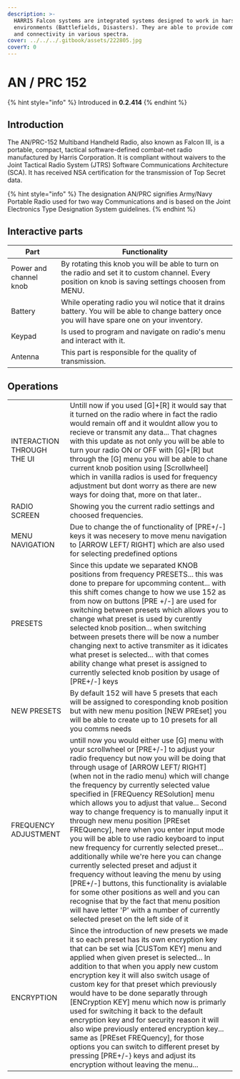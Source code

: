 ```yaml
---
description: >-
  HARRIS Falcon systems are integrated systems designed to work in harsh
  environments (Battlefields, Disasters). They are able to provide communication
  and connectivity in various spectra.
cover: ../../../.gitbook/assets/222805.jpg
coverY: 0
---
```


# AN / PRC 152

{% hint style="info" %}
Introduced in **0.2.414**
{% endhint %}

## Introduction

&#x20;    The AN/PRC-152 Multiband Handheld Radio, also known as Falcon III, is a portable, compact, tactical software-defined combat-net radio manufactured by Harris Corporation. It is compliant without waivers to the Joint Tactical Radio System (JTRS) Software Communications Architecture (SCA). It has received NSA certification for the transmission of Top Secret data.

{% hint style="info" %}
The designation AN/PRC signifies Army/Navy Portable Radio used for two way Communications and is based on the Joint Electronics Type Designation System guidelines.
{% endhint %}

## Interactive parts

| Part                   | Functionality                                                                                                                                          |
| ---------------------- | ------------------------------------------------------------------------------------------------------------------------------------------------------ |
| Power and channel knob | By rotating this knob you will be able to turn on the radio and set it to custom channel. Every position on knob is saving settings choosen from MENU. |
| Battery                | While operating radio you wil notice that it drains battery. You will be able to change battery once you will have spare one on your inventory.        |
| Keypad                 | Is used to program and navigate on radio's menu and interact with it.                                                                                  |
| Antenna                | This part is responsible for the quality of transmission.                                                                                              |

## Operations

|                            |                                                                                                                                                                                                                                                                                                                                                                                                                                                                                                                                                                                                                                                                                                                                                                                                                                                                                                                                                                        |
| -------------------------- | ---------------------------------------------------------------------------------------------------------------------------------------------------------------------------------------------------------------------------------------------------------------------------------------------------------------------------------------------------------------------------------------------------------------------------------------------------------------------------------------------------------------------------------------------------------------------------------------------------------------------------------------------------------------------------------------------------------------------------------------------------------------------------------------------------------------------------------------------------------------------------------------------------------------------------------------------------------------------- |
| INTERACTION THROUGH THE UI | Untill now if you used \[G]+\[R] it would say that it turned on the radio where in fact the radio would remain off and it wouldnt allow you to recieve or transmit any data... That chagnes with this update as not only you will be able to turn your radio ON or OFF with \[G]+\[R] but through the \[G] menu you will be able to chane current knob position using \[Scrollwheel] which in vanilla radios is used for frequency adjustment but dont worry as there are new ways for doing that, more on that later..                                                                                                                                                                                                                                                                                                                                                                                                                                                |
| RADIO SCREEN               | Showing you the current radio settings and choosed frequencies.                                                                                                                                                                                                                                                                                                                                                                                                                                                                                                                                                                                                                                                                                                                                                                                                                                                                                                        |
| MENU NAVIGATION            | Due to change the of functionality of \[PRE+/-] keys it was necesery to move menu navigation to \[ARROW LEFT/ RIGHT] which are also used for selecting predefined options                                                                                                                                                                                                                                                                                                                                                                                                                                                                                                                                                                                                                                                                                                                                                                                              |
| PRESETS                    | Since this update we separated KNOB positions from frequency PRESETS... this was done to prepare for upcomming content... with this shift comes change to how we use 152 as from now on buttons \[PRE +/-] are used for switching between presets which allows you to change what preset is used by curently selected knob position... when switching between presets there will be now a number changing next to active transmiter as it idicates what preset is selected... with that comes ability change what preset is assigned to currently selected knob position by usage of \[PRE+/-] keys                                                                                                                                                                                                                                                                                                                                                                    |
| NEW PRESETS                | By default 152 will have 5 presets that each will be assigned to coresponding knob position but with new menu position \[NEW PREset] you will be able to create up to 10 presets for all you comms needs                                                                                                                                                                                                                                                                                                                                                                                                                                                                                                                                                                                                                                                                                                                                                               |
| FREQUENCY ADJUSTMENT       | untill now you would either use \[G] menu with your scrollwheel or \[PRE+/-] to adjust your radio frequency but now you will be doing that through usage of \[ARROW LEFT/ RIGHT] (when not in the radio menu) which will change the frequency by currently selected value specified in \[FREQuency RESolution] menu which allows you to adjust that value... Second way to change frequency is to manually input it through new menu position \[PREset FREQuency], here when you enter input mode you will be able to use radio keyboard to input new frequency for currently selected preset... additionally while we're here you can change currently selected preset and adjust it frequency without leaving the menu by using \[PRE+/-] buttons, this functionality is avialable for some other positions as well and you can recognise that by the fact that menu position will have letter 'P' with a number of currently selected preset on the left side of it |
| ENCRYPTION                 | Since the introduction of new presets we made it so each preset has its own encryption key that can be set wia \[CUSTom KEY] menu and applied when given preset is selected... In addition to that when you apply new custom encryption key it will also switch usage of custom key for that preset which previously would have to be done separatly through \[ENCryption KEY] menu which now is primarly used for switching it back to the default encryption key and for security reason it will also wipe previously entered encryption key... same as \[PREset FREQuency], for those options you can switch to different preset by pressing \[PRE+/-} keys and adjust its encryption without leaving the menu...                                                                                                                                                                                                                                                   |
